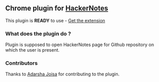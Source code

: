 ## Chrome plugin for [HackerNotes](http://hackernotes.org)

This plugin is **READY** to use - [Get the extension](https://chrome.google.com/webstore/detail/hackernotes-plugin/acphikopigkpfbkonnacihkhcefdeagg)

### What does the plugin do ?
Plugin is supposed to open HackerNotes page for Github repository on which the user is present.

### Contributors
Thanks to [Adarsha Joisa](https://github.com/adarshajoisa/) for contributing to the plugin.
